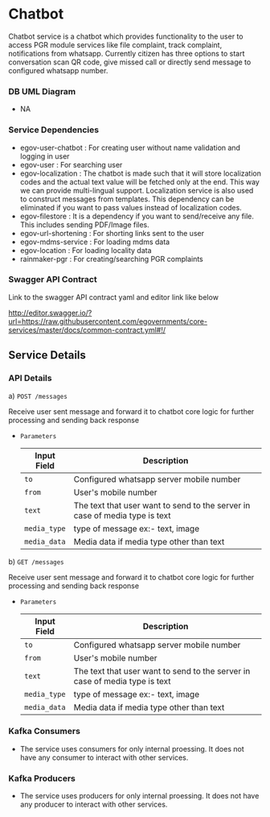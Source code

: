 # Chatbot

Chatbot service is a chatbot which provides functionality to the user to access PGR module services like file complaint, track complaint, notifications from whatsapp. Currently citizen has three options to start conversation scan QR code, give missed call or directly send message to configured whatsapp number.

### DB UML Diagram

- NA

### Service Dependencies

- egov-user-chatbot : For creating user without name validation and logging in user
- egov-user : For searching user
- egov-localization : The chatbot is made such that it will store localization codes and the actual text value will be fetched only at the end. This way we can provide multi-lingual support. Localization service is also used to construct messages from templates. This dependency can be eliminated if you want to pass values instead of localization codes.
- egov-filestore : It is a dependency if you want to send/receive any file. This includes sending PDF/Image files.
- egov-url-shortening : For shorting links sent to the user
- egov-mdms-service : For loading mdms data
- egov-location : For loading locality data
- rainmaker-pgr : For creating/searching PGR complaints

### Swagger API Contract

Link to the swagger API contract yaml and editor link like below

http://editor.swagger.io/?url=https://raw.githubusercontent.com/egovernments/core-services/master/docs/common-contract.yml#!/


## Service Details

<write Details about the service>

### API Details


a) `POST /messages` 

Receive user sent message and forward it to chatbot core logic for further processing and sending back response

- `Parameters`

    | Input Field                               | Description                                                       
    | ----------------------------------------- | ------------------------------------------------------------------
    | `to       `                               | Configured whatsapp server mobile number                                           
    | `from`                                    | User's mobile number
    | `text`                                    | The text that user want to send to the server in case of media type is text                      
    | `media_type`                              | type of message ex:- text, image
    | `media_data`                              | Media data if media type other than text
    
b) `GET /messages` 

Receive user sent message and forward it to chatbot core logic for further processing and sending back response

- `Parameters`

    | Input Field                               | Description                                                       
    | ----------------------------------------- | ------------------------------------------------------------------
    | `to       `                               | Configured whatsapp server mobile number                                           
    | `from`                                    | User's mobile number
    | `text`                                    | The text that user want to send to the server in case of media type is text                      
    | `media_type`                              | type of message ex:- text, image
    | `media_data`                              | Media data if media type other than text    

### Kafka Consumers

- The service uses consumers for only internal proessing. It does not have any consumer to interact with other services.

### Kafka Producers

- The service uses producers for only internal proessing. It does not have any producer to interact with other services.
